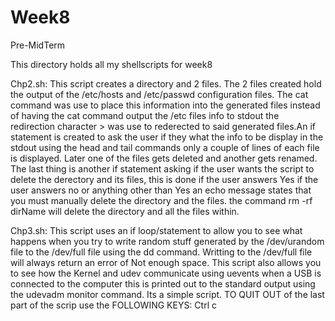 # Week8
Pre-MidTerm

This directory holds all my shellscripts for week8 

Chp2.sh:
	This script creates a directory and 2 files. The 2 files created hold the output of
the /etc/hosts and /etc/passwd configuration files. The cat command was use to place this information into the generated files instead of having the cat command output the
/etc files info to stdout the redirection character > was use to rederected to said generated files.An if statement is created to ask the user if they what the info to be display in the stdout
using the head and tail commands only a couple of lines of each file is displayed.
Later one of the files gets deleted and another gets renamed. The last thing is another
if statement asking if the user wants the script to delete the derectory and its files, this is done if the user answers Yes if the user answers no or anything other than Yes an echo
message states that you must manually delete the directory and the files. 
the command rm -rf dirName will delete the directory and all the files within.

Chp3.sh:
	This script uses an if loop/statement to allow you to see what happens when you try to 
write random stuff generated by the /dev/urandom file to the /dev/full file using the dd command.
Writting to the /dev/full file will always return an error of Not enough space.
This script also allows you to see how the Kernel and udev communicate using uevents when a USB is connected to the computer this is printed out to the standard output using the udevadm monitor command. Its a simple script.
TO QUIT OUT of the last part of the scrip use the FOLLOWING KEYS: Ctrl c
